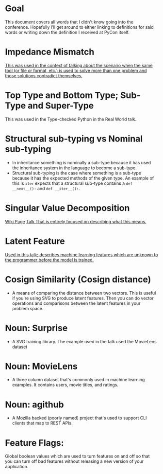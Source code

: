 # Goal
This document covers all words that I didn't know going into the conference.
Hopefully I'll get around to either linking to definitions for said words or
writing down the definition I received at PyCon itself.

# Impedance Mismatch
[This was used in the context of talking about the scenario when the same tool
(or file or format, etc.) is used to solve more than one problem and those
solutions contradict themselves.](https://en.wikipedia.org/wiki/Object-relational_impedance_mismatch)

# Top Type and Bottom Type; Sub-Type and Super-Type
This was used in the Type-checked Python in the Real World talk.

# Structural sub-typing vs Nominal sub-typing
* In inheritance something is nominally a sub-type because it has used the
inheritance system in the language to become a sub-type.
* Structural sub-typing is the case where something is a sub-type because it has
the expected methods of the given type. An example of this is `iter` expects
that a structural sub-type contains a `def __next__():` and `def __iter__():`.

# Singular Value Decomposition
[Wiki Page](https://en.wikipedia.org/wiki/Singular-value_decomposition)
[Talk That is entirely focused on describing what this means.](https://youtu.be/d7iIb_XVkZs)

# Latent Feature
[Used in this talk; describes machine learning features which are unknown to
the programmer before the model is trained.](https://youtu.be/d7iIb_XVkZs)

# Cosign Similarity (Cosign distance)
* A means of comparing the distance between two vectors. This is useful if
you're using SVG to produce latent features. Then you can do vector operations
and comparisons between the latent features in your problem space.

# Noun: Surprise
* A SVG training library. The example used in the talk used the MovieLens
dataset

# Noun: MovieLens
* A three column dataset that's commonly used in machine learning examples. It
contains users, movie titles, and ratings.

# Noun: agithub
* A Mozilla backed (poorly named) project that's used to support CLI clients
that map to REST APIs.

# Feature Flags:
Global boolean values which are used to turn features on and off so that you
can turn off bad features without releasing a new version of your application.
